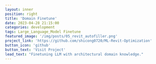 ```yaml
---
layout: inner
position: right
title: 'Domain Finetune'
date: 2023-04-28 21:15:00
categories: development
tags: Large_Language_Model Finetune
featured_image: '/img/posts/05_revit_autofiller.png'
project_link: 'https://github.com/shicong0720/ML-Revit-Optimization'
button_icon: 'github'
button_text: 'Visit Project'
lead_text: "Finetuning LLM with architectural domain knowledge."
---
```

